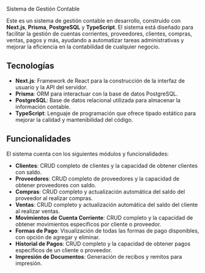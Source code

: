  Sistema de Gestión Contable

Este es un sistema de gestión contable en desarrollo, construido con **Next.js**, **Prisma**, **PostgreSQL** y **TypeScript**. El sistema está diseñado para facilitar la gestión de cuentas corrientes, proveedores, clientes, compras, ventas, pagos y más, ayudando a automatizar tareas administrativas y mejorar la eficiencia en la contabilidad de cualquier negocio.

## Tecnologías

- **Next.js**: Framework de React para la construcción de la interfaz de usuario y la API del servidor.
- **Prisma**: ORM para interactuar con la base de datos PostgreSQL.
- **PostgreSQL**: Base de datos relacional utilizada para almacenar la información contable.
- **TypeScript**: Lenguaje de programación que ofrece tipado estático para mejorar la calidad y mantenibilidad del código.

## Funcionalidades

El sistema cuenta con los siguientes módulos y funcionalidades:

- **Clientes**: CRUD completo de clientes y la capacidad de obtener clientes con saldo.
- **Proveedores**: CRUD completo de proveedores y la capacidad de obtener proveedores con saldo.
- **Compras**: CRUD completo y actualización automática del saldo del proveedor al realizar compras.
- **Ventas**: CRUD completo y actualización automática del saldo del cliente al realizar ventas.
- **Movimientos de Cuenta Corriente**: CRUD completo y la capacidad de obtener movimientos específicos por cliente o proveedor.
- **Formas de Pago**: Visualización de todas las formas de pago disponibles, con opción de agregar y eliminar.
- **Historial de Pagos**: CRUD completo y la capacidad de obtener pagos específicos de un cliente o proveedor.
- **Impresión de Documentos**: Generación de recibos y remitos para impresión.
